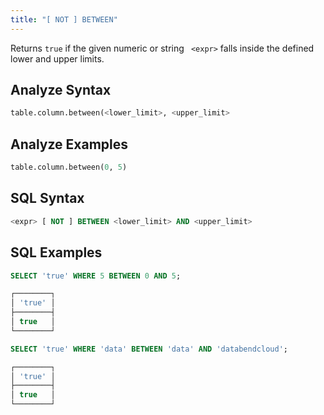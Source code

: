 ```yaml
---
title: "[ NOT ] BETWEEN"
---
```


Returns `true` if the given numeric or string ` <expr>` falls inside the defined lower and upper limits.

## Analyze Syntax

```python
table.column.between(<lower_limit>, <upper_limit>
```

## Analyze Examples

```python
table.column.between(0, 5)
```

## SQL Syntax

```sql
<expr> [ NOT ] BETWEEN <lower_limit> AND <upper_limit>
```

## SQL Examples

```sql
SELECT 'true' WHERE 5 BETWEEN 0 AND 5;

┌────────┐
│ 'true' │
├────────┤
│ true   │
└────────┘

SELECT 'true' WHERE 'data' BETWEEN 'data' AND 'databendcloud';

┌────────┐
│ 'true' │
├────────┤
│ true   │
└────────┘
```